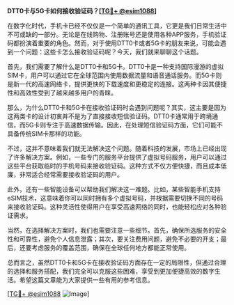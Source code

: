 **DTT0卡与5G卡如何接收验证码？[[TG💪+ @esim1088](https://t.me/s/esim1088)]**

在数字化时代，手机卡已经不仅仅是一个简单的通讯工具，它更是我们日常生活中不可或缺的一部分。无论是在线购物、注册账号还是使用各种APP服务，手机验证码都扮演着重要的角色。然而，对于使用DTT0卡或者5G卡的朋友来说，可能会遇到一个问题：这些卡怎么接收验证码呢？今天，我们就来聊聊这个话题。

首先，我们需要了解什么是DTT0卡和5G卡。DTT0卡是一种支持国际漫游的虚拟SIM卡，用户可以通过它在全球范围内使用数据流量和语音通话服务。而5G卡则是新一代的高速网络卡，提供更快的下载速度和更稳定的连接。这两种卡因其便捷性和高效性受到了越来越多用户的青睐。

那么，为什么DTT0卡和5G卡在接收验证码时会遇到问题呢？其实，这主要是因为这两类卡的设计初衷并不是为了直接接收短信验证码。DTT0卡通常用于跨境通信，而5G卡则专注于高速数据传输。因此，在处理短信验证码方面，它们可能不具备传统SIM卡那样的功能。

不过，这并不意味着我们就无法解决这个问题。随着科技的发展，市场上已经出现了许多解决方案。例如，一些专门的服务平台提供了虚拟号码服务，用户可以通过这些平台获取临时的手机号码来接收验证码。这种方式不仅方便快捷，而且成本低廉，非常适合经常需要接收验证码的用户。

此外，还有一些智能设备可以帮助我们解决这一难题。比如，某些智能手机支持eSIM技术，这意味着你可以同时拥有多个虚拟号码，并根据需要切换不同的号码来接收验证码。这种灵活性使得用户在享受高速网络的同时，也能轻松应对各种验证需求。

当然，在选择解决方案时，我们也需要注意一些细节。首先，确保所选服务的安全性和可靠性，避免个人信息泄露；其次，要关注费用问题，避免不必要的开支；最后，还要考虑服务的覆盖范围，确保在全球任何地方都能正常使用。

总而言之，虽然DTT0卡和5G卡在接收验证码方面存在一定的局限性，但通过合理的选择和服务搭配，我们完全可以克服这些困难，享受到更加便捷高效的数字生活。希望这篇文章能为大家提供一些有用的参考信息。

[[TG💪+ @esim1088](https://t.me/s/esim1088) ![Image](https://i.postimg.cc/4NQfJmqS/Snipaste-2025-05-13-00-14-12.png)]